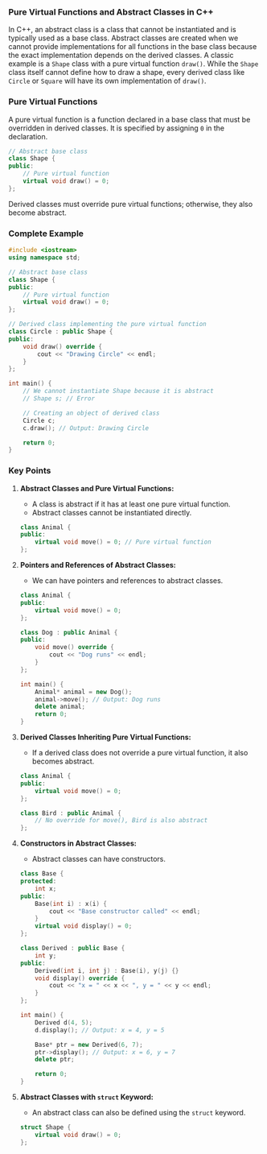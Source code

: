 ### Pure Virtual Functions and Abstract Classes in C++

In C++, an abstract class is a class that cannot be instantiated and is typically used as a base class. Abstract classes are created when we cannot provide implementations for all functions in the base class because the exact implementation depends on the derived classes. A classic example is a `Shape` class with a pure virtual function `draw()`. While the `Shape` class itself cannot define how to draw a shape, every derived class like `Circle` or `Square` will have its own implementation of `draw()`.

### Pure Virtual Functions

A pure virtual function is a function declared in a base class that must be overridden in derived classes. It is specified by assigning `0` in the declaration.

```cpp
// Abstract base class
class Shape {
public:
    // Pure virtual function
    virtual void draw() = 0;
};
```

Derived classes must override pure virtual functions; otherwise, they also become abstract.

### Complete Example

```cpp
#include <iostream>
using namespace std;

// Abstract base class
class Shape {
public:
    // Pure virtual function
    virtual void draw() = 0;
};

// Derived class implementing the pure virtual function
class Circle : public Shape {
public:
    void draw() override {
        cout << "Drawing Circle" << endl;
    }
};

int main() {
    // We cannot instantiate Shape because it is abstract
    // Shape s; // Error

    // Creating an object of derived class
    Circle c;
    c.draw(); // Output: Drawing Circle

    return 0;
}
```

### Key Points

1. **Abstract Classes and Pure Virtual Functions:**

   - A class is abstract if it has at least one pure virtual function.
   - Abstract classes cannot be instantiated directly.

   ```cpp
   class Animal {
   public:
       virtual void move() = 0; // Pure virtual function
   };
   ```

2. **Pointers and References of Abstract Classes:**

   - We can have pointers and references to abstract classes.

   ```cpp
   class Animal {
   public:
       virtual void move() = 0;
   };

   class Dog : public Animal {
   public:
       void move() override {
           cout << "Dog runs" << endl;
       }
   };

   int main() {
       Animal* animal = new Dog();
       animal->move(); // Output: Dog runs
       delete animal;
       return 0;
   }
   ```

3. **Derived Classes Inheriting Pure Virtual Functions:**

   - If a derived class does not override a pure virtual function, it also becomes abstract.

   ```cpp
   class Animal {
   public:
       virtual void move() = 0;
   };

   class Bird : public Animal {
       // No override for move(), Bird is also abstract
   };
   ```

4. **Constructors in Abstract Classes:**

   - Abstract classes can have constructors.

   ```cpp
   class Base {
   protected:
       int x;
   public:
       Base(int i) : x(i) {
           cout << "Base constructor called" << endl;
       }
       virtual void display() = 0;
   };

   class Derived : public Base {
       int y;
   public:
       Derived(int i, int j) : Base(i), y(j) {}
       void display() override {
           cout << "x = " << x << ", y = " << y << endl;
       }
   };

   int main() {
       Derived d(4, 5);
       d.display(); // Output: x = 4, y = 5

       Base* ptr = new Derived(6, 7);
       ptr->display(); // Output: x = 6, y = 7
       delete ptr;

       return 0;
   }
   ```

5. **Abstract Classes with `struct` Keyword:**

   - An abstract class can also be defined using the `struct` keyword.

   ```cpp
   struct Shape {
       virtual void draw() = 0;
   };
   ```
